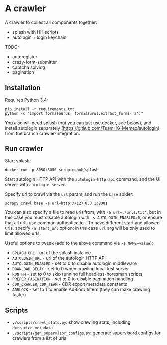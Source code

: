 A crawler
=========

A crawler to collect all components together:

* splash with HH scripts
* autologin + login keychain

TODO:

* autoregister
* crazy-form-submitter
* captcha solving
* pagination


Installation
------------

Requires Python 3.4:

    pip install -r requirements.txt
    python -c "import formasaurus; formasaurus.extract_forms('a')"

You also will need splash (but you can just use docker, see below),
and install autologin separately (https://github.com/TeamHG-Memex/autologin),
from the branch crawler-integration.

Run crawler
-----------

Start splash:

    docker run -p 8050:8050 scrapinghub/splash

Start autologin HTTP API with the ``autologin-http-api`` command,
and the UI server with ``autologin-server``.

Specify url to crawl via the ``url`` param, and run the ``base`` spider:

    scrapy crawl base -a url=http://127.0.0.1:8001

You can also specify a file to read urls from, with ``-a url=./urls.txt'``,
but in this case you must disable autologin with ``-s AUTOLOGIN_ENABLED=0``,
or ensure that all urls use common authentication.
To have different start and allowed urls, specify ``-a start_url`` option:
in this case ``url`` arg will be only used to limit allowed urls.

Useful options to tweak (add to the above command via ``-s NAME=value``):

- ``SPLASH_URL`` - url of the splash instance
- ``AUTOLOGIN_URL`` - url of the autologin HTTP API
- ``AUTOLOGIN_ENABLED`` - set to 0 to disable autologin middleware
- ``DOWNLOAD_DELAY`` - set to 0 when crawling local test server
- ``RUN_HH`` - set to 0 to skip running full headless-horesman scripts
- ``PREFER_PAGINATION`` - set to 0 to disable pagination handling
- ``CDR_CRAWLER``, ``CDR_TEAM`` - CDR export metadata constants
- ``ADBLOCK`` - set to 1 to enable AdBlock filters (they can make crawling faster)

Scripts
-------

* ``./scripts/crawl_stats.py``:
  show crawling stats, including ``extracted_metadata``
* ``./scripts/gen_supervisor_configs.py``:
  generate supervisord configs for crawlers from a list of urls
